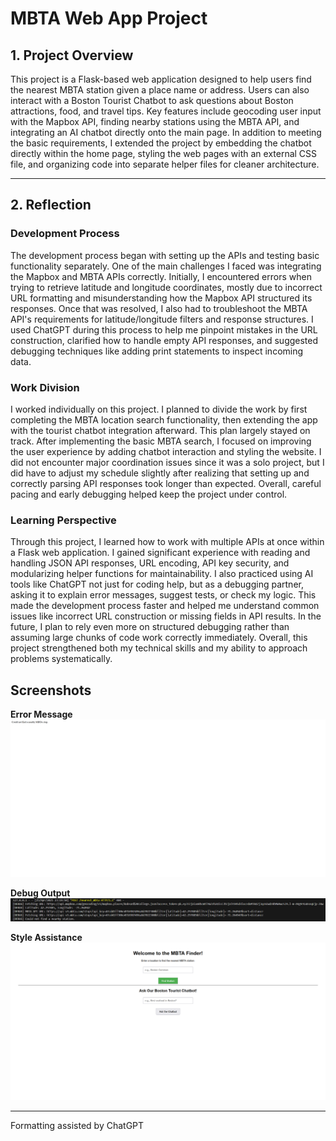 # MBTA Web App Project

## 1. Project Overview

This project is a Flask-based web application designed to help users find the nearest MBTA station given a place name or address. Users can also interact with a Boston Tourist Chatbot to ask questions about Boston attractions, food, and travel tips. Key features include geocoding user input with the Mapbox API, finding nearby stations using the MBTA API, and integrating an AI chatbot directly onto the main page. In addition to meeting the basic requirements, I extended the project by embedding the chatbot directly within the home page, styling the web pages with an external CSS file, and organizing code into separate helper files for cleaner architecture.

---

## 2. Reflection

### Development Process

The development process began with setting up the APIs and testing basic functionality separately. One of the main challenges I faced was integrating the Mapbox and MBTA APIs correctly. Initially, I encountered errors when trying to retrieve latitude and longitude coordinates, mostly due to incorrect URL formatting and misunderstanding how the Mapbox API structured its responses. Once that was resolved, I also had to troubleshoot the MBTA API's requirements for latitude/longitude filters and response structures. I used ChatGPT during this process to help me pinpoint mistakes in the URL construction, clarified how to handle empty API responses, and suggested debugging techniques like adding print statements to inspect incoming data. 

### Work Division

I worked individually on this project. I planned to divide the work by first completing the MBTA location search functionality, then extending the app with the tourist chatbot integration afterward. This plan largely stayed on track. After implementing the basic MBTA search, I focused on improving the user experience by adding chatbot interaction and styling the website. I did not encounter major coordination issues since it was a solo project, but I did have to adjust my schedule slightly after realizing that setting up and correctly parsing API responses took longer than expected. Overall, careful pacing and early debugging helped keep the project under control.

### Learning Perspective

Through this project, I learned how to work with multiple APIs at once within a Flask web application. I gained significant experience with reading and handling JSON API responses, URL encoding, API key security, and modularizing helper functions for maintainability. I also practiced using AI tools like ChatGPT not just for coding help, but as a debugging partner, asking it to explain error messages, suggest tests, or check my logic. This made the development process faster and helped me understand common issues like incorrect URL construction or missing fields in API results. In the future, I plan to rely even more on structured debugging rather than assuming large chunks of code work correctly immediately. Overall, this project strengthened both my technical skills and my ability to approach problems systematically.

## Screenshots
**Error Message**  
![Error Message](screenshots/Capture.png)

**Debug Output**  
![Debug Output](screenshots/Capture2.png)

**Style Assistance**  
![Style Assistance](screenshots/Capture3.png)

---
Formatting assisted by ChatGPT